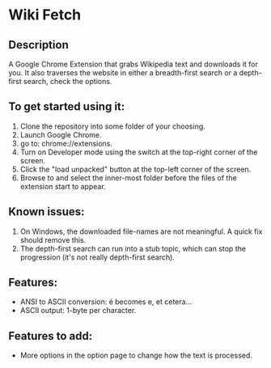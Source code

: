 # Wiki Fetch

## Description
A Google Chrome Extension that grabs Wikipedia text and downloads it for you. It also traverses the website in either a breadth-first search or a depth-first search, check the options.

## To get started using it:
1. Clone the repository into some folder of your choosing.
2. Launch Google Chrome.
3. go to: chrome://extensions.
4. Turn on Developer mode using the switch at the top-right corner of the screen.
5. Click the "load unpacked" button at the top-left corner of the screen.
6. Browse to and select the inner-most folder before the files of the extension start to appear.

## Known issues:
1. On Windows, the downloaded file-names are not meaningful. A quick fix should remove this.
2. The depth-first search can run into a stub topic, which can stop the progression (it's not really depth-first search).

## Features:
- ANSI to ASCII conversion: é becomes e, et cetera... 
- ASCII output: 1-byte per character.

## Features to add:
- More options in the option page to change how the text is processed.
